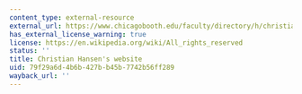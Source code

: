 ```yaml
---
content_type: external-resource
external_url: https://www.chicagobooth.edu/faculty/directory/h/christian-b-hansen
has_external_license_warning: true
license: https://en.wikipedia.org/wiki/All_rights_reserved
status: ''
title: Christian Hansen's website
uid: 79f29a6d-4b6b-427b-b45b-7742b56ff289
wayback_url: ''
---
```

